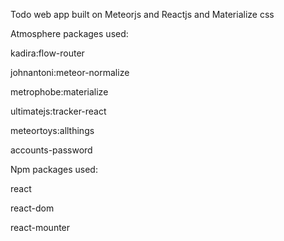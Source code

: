 Todo web app built on Meteorjs and Reactjs and Materialize css

Atmosphere packages used:

kadira:flow-router

johnantoni:meteor-normalize

metrophobe:materialize

ultimatejs:tracker-react

meteortoys:allthings

accounts-password


Npm packages used:

react

react-dom

react-mounter
